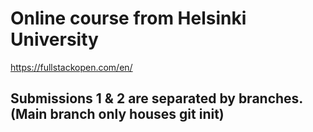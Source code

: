 # Online course from Helsinki University
https://fullstackopen.com/en/
## Submissions 1 & 2 are separated by branches. (Main branch only houses git init)
